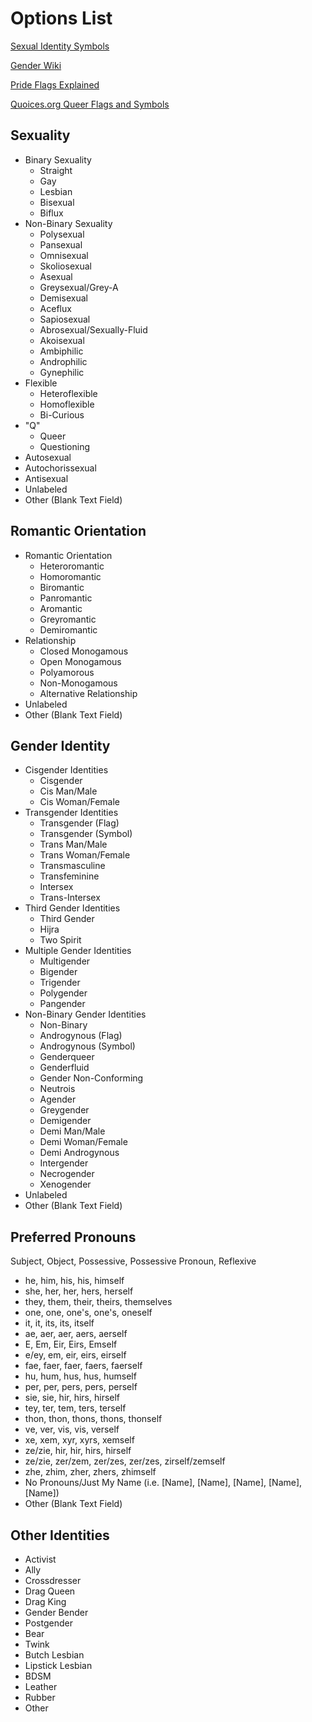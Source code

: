 # Options List

[Sexual Identity Symbols](https://commons.wikimedia.org/wiki/Sexual_identity_symbols)

[Gender Wiki](http://gender.wikia.com/wiki/Gender_Wiki)

[Pride Flags Explained](https://savvyred.deviantart.com/journal/Pride-Flags-Colors-explained-379547414)

[Quoices.org Queer Flags and Symbols](http://www.quoices.org/knowledge/queer-flags-symbols/)

## Sexuality

- Binary Sexuality
  - Straight
  - Gay
  - Lesbian
  - Bisexual
  - Biflux
- Non-Binary Sexuality
  - Polysexual
  - Pansexual
  - Omnisexual
  - Skoliosexual
  - Asexual
  - Greysexual/Grey-A
  - Demisexual
  - Aceflux
  - Sapiosexual
  - Abrosexual/Sexually-Fluid
  - Akoisexual
  - Ambiphilic
  - Androphilic
  - Gynephilic
- Flexible
  - Heteroflexible
  - Homoflexible
  - Bi-Curious
- "Q"
  - Queer
  - Questioning
- Autosexual
- Autochorissexual
- Antisexual
- Unlabeled
- Other (Blank Text Field)

## Romantic Orientation

- Romantic Orientation
  - Heteroromantic
  - Homoromantic
  - Biromantic
  - Panromantic
  - Aromantic
  - Greyromantic
  - Demiromantic
- Relationship
  - Closed Monogamous
  - Open Monogamous
  - Polyamorous
  - Non-Monogamous
  - Alternative Relationship
- Unlabeled
- Other (Blank Text Field)

## Gender Identity

- Cisgender Identities
  - Cisgender
  - Cis Man/Male
  - Cis Woman/Female
- Transgender Identities
  - Transgender (Flag)
  - Transgender (Symbol)
  - Trans Man/Male
  - Trans Woman/Female
  - Transmasculine
  - Transfeminine
  - Intersex
  - Trans-Intersex
- Third Gender Identities
  - Third Gender
  - Hijra
  - Two Spirit
- Multiple Gender Identities
  - Multigender
  - Bigender
  - Trigender
  - Polygender
  - Pangender
- Non-Binary Gender Identities
  - Non-Binary
  - Androgynous (Flag)
  - Androgynous (Symbol)
  - Genderqueer
  - Genderfluid
  - Gender Non-Conforming
  - Neutrois
  - Agender
  - Greygender
  - Demigender
  - Demi Man/Male
  - Demi Woman/Female
  - Demi Androgynous
  - Intergender
  - Necrogender
  - Xenogender
- Unlabeled
- Other (Blank Text Field)

## Preferred Pronouns

Subject, Object, Possessive, Possessive Pronoun, Reflexive

- he, him, his, his, himself
- she, her, her, hers, herself
- they, them, their, theirs, themselves
- one, one, one's, one's, oneself
- it, it, its, its, itself
- ae, aer, aer, aers, aerself
- E, Em, Eir, Eirs, Emself
- e/ey, em, eir, eirs, eirself
- fae, faer, faer, faers, faerself
- hu, hum, hus, hus, humself
- per, per, pers, pers, perself
- sie, sie, hir, hirs, hirself
- tey, ter, tem, ters, terself
- thon, thon, thons, thons, thonself
- ve, ver, vis, vis, verself
- xe, xem, xyr, xyrs, xemself
- ze/zie, hir, hir, hirs, hirself
- ze/zie, zer/zem, zer/zes, zer/zes, zirself/zemself
- zhe, zhim, zher, zhers, zhimself
- No Pronouns/Just My Name (i.e. [Name], [Name], [Name], [Name], [Name])
- Other (Blank Text Field)

## Other Identities

- Activist
- Ally
- Crossdresser
- Drag Queen
- Drag King
- Gender Bender
- Postgender
- Bear
- Twink
- Butch Lesbian
- Lipstick Lesbian
- BDSM
- Leather
- Rubber
- Other
